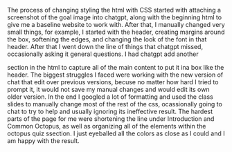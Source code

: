 The process of changing styling the html with CSS started with attaching a screenshot of the goal image into chatgpt, along with the beginning html to give me a baseline website to work with. After that, I manually changed very small things, for example, I started with the header, creating margins around the box, softening the edges, and changing the look of the font in that header. After that I went down the line of things that chatgpt missed, occasionally asking it general questions. I had chatgpt add another <div> section in the html to capture all of the main content to put it ina  box like the header. The biggest struggles I faced were working with the new version of chat that edit over previous versions, becuse no matter how hard I tried to prompt it, it would not save my manual changes and would edit its own older version.
In the end I googled a lot of formatting and used the class slides to manually change most of the rest of the css, ocassionally going to chat to try to help and usually ignoring its ineffective result. The hardest parts of the page for me were shortening the line under Introduction and Common Octopus, as well as organizing all of the elements within the octopus quiz ssection. I just eyeballed all the colors as close as I could and I am happy with the result.